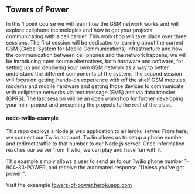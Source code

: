 ## Towers of Power

In this 1 point course we will learn how the GSM network works and will explore cellphone technologies and how to get your projects communicating with a cell carrier. This workshop will take place over three sessions. The first session will be dedicated to learning about the current GSM (Global System for Mobile Communications) infrastructure and how the communication between cell phones and the network happens; we will be introducing open source alternatives, both hardware and software, for setting up and deploying your own GSM network as a way to better understand the different components of the system. The second session will focus on getting hands-on experience with off the shelf GSM modules, modems and mobile hardware and getting those devices to communicate with cellphone networks via text message (SMS) and via data transfer (GPRS). The last session will be an open workshop for further developing your mini-project and presenting the projects to the rest of the class.

#### node-twilio-example

This repo deploys a Node.js web application to a Heroku server.  From here, we connect our Twilio account.  Twilio allows us to setup a phone number and redirect traffic to that number to our Node.js server.  Once information reaches our server from Tiwlio, we can play and have fun with it.  

This example simply allows a user to send an to our Twilio phone number 1-904-33-POWER, and receive the automated response "Unless you've got power!".

Visit the exaample <a href="http://towers-of-power.herokuapp.com">towers-of-power.herokuapp.com</a>  
